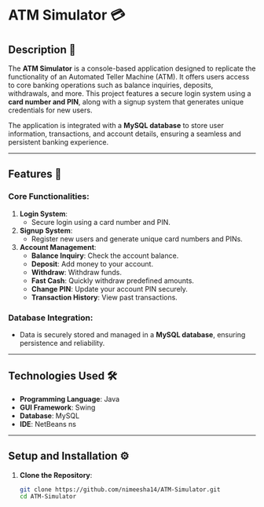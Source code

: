 # ATM Simulator 💳

## Description 📖
The **ATM Simulator** is a console-based application designed to replicate the functionality of an Automated Teller Machine (ATM). It offers users access to core banking operations such as balance inquiries, deposits, withdrawals, and more. This project features a secure login system using a **card number and PIN**, along with a signup system that generates unique credentials for new users.  

The application is integrated with a **MySQL database** to store user information, transactions, and account details, ensuring a seamless and persistent banking experience.

---

## Features 🌟

### Core Functionalities:
1. **Login System**:
   - Secure login using a card number and PIN.
2. **Signup System**:
   - Register new users and generate unique card numbers and PINs.
3. **Account Management**:
   - **Balance Inquiry**: Check the account balance.
   - **Deposit**: Add money to your account.
   - **Withdraw**: Withdraw funds.
   - **Fast Cash**: Quickly withdraw predefined amounts.
   - **Change PIN**: Update your account PIN securely.
   - **Transaction History**: View past transactions.

### Database Integration:
- Data is securely stored and managed in a **MySQL database**, ensuring persistence and reliability.

---

## Technologies Used 🛠️
- **Programming Language**: Java  
- **GUI Framework**: Swing  
- **Database**: MySQL  
- **IDE**: NetBeans ns  

---



## Setup and Installation ⚙️

1. **Clone the Repository**:
   ```bash
   git clone https://github.com/nimeesha14/ATM-Simulator.git
   cd ATM-Simulator
